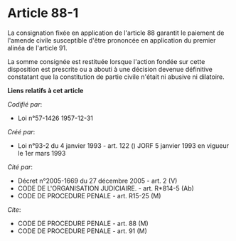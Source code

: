 # Article 88-1

La consignation fixée en application de l'article 88 garantit le paiement de l'amende civile susceptible d'être prononcée en
application du premier alinéa de l'article 91.

La somme consignée est restituée lorsque l'action fondée sur cette disposition est prescrite ou a abouti à une décision
devenue définitive constatant que la constitution de partie civile n'était ni abusive ni dilatoire.

**Liens relatifs à cet article**

_Codifié par_:

  - Loi n°57-1426 1957-12-31

_Créé par_:

  - Loi n°93-2 du 4 janvier 1993 - art. 122 () JORF 5 janvier 1993 en vigueur le 1er mars 1993

_Cité par_:

  - Décret n°2005-1669 du 27 décembre 2005 - art. 2 (V)
  - CODE DE L'ORGANISATION JUDICIAIRE. - art. R*814-5 (Ab)
  - CODE DE PROCEDURE PENALE - art. R15-25 (M)

_Cite_:

  - CODE DE PROCEDURE PENALE - art. 88 (M)
  - CODE DE PROCEDURE PENALE - art. 91 (M)
